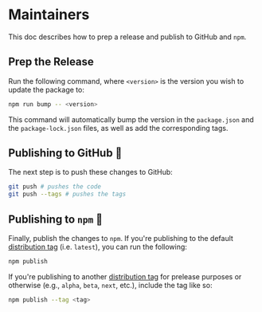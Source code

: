 # Maintainers

This doc describes how to prep a release and publish to GitHub and `npm`.

## Prep the Release

Run the following command, where `<version>` is the version you wish to update the package to:

```sh
npm run bump -- <version>
```

This command will automatically bump the version in the `package.json` and the `package-lock.json` files, as well as add the corresponding tags.

## Publishing to GitHub :octopus:

The next step is to push these changes to GitHub:

<!-- TODO: figure out the one `git push` command that can push both code and tags... but this is fine in the meantime? -->

```sh
git push # pushes the code
git push --tags # pushes the tags
```

## Publishing to `npm` :rocket:

Finally, publish the changes to `npm`. If you're publishing to the default [distribution tag](https://docs.npmjs.com/adding-dist-tags-to-packages) (i.e. `latest`), you can run the following:

```sh
npm publish
```

If you're publishing to another [distribution tag](https://docs.npmjs.com/adding-dist-tags-to-packages) for prelease purposes or otherwise (e.g., `alpha`, `beta`, `next`, etc.), include the tag like so:

```sh
npm publish --tag <tag>
```
